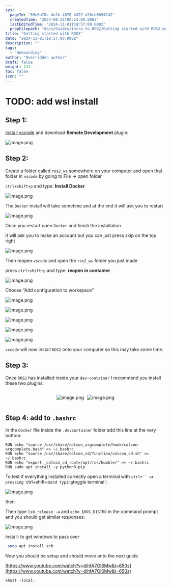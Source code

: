 ```yaml
---
sys:
  pageId: "89e0a78c-4e2b-4070-b327-d28cb0694742"
  createdTime: "2024-08-21T00:24:00.000Z"
  lastEditedTime: "2024-11-01T18:57:00.000Z"
  propFilepath: "docs/Guides/intro_to_ROS2/Getting started with ROS2.md"
title: "Getting started with ROS2"
date: "2024-11-01T18:57:00.000Z"
description: ""
tags:
  - "Onboarding"
author: "Overridden author"
draft: false
weight: 141
toc: false
icon: ""
---
```


# TODO: add wsl install

## Step 1:

[Install vscode](https://code.visualstudio.com/download) and download **Remote Development** plugin:

![image.png](https://prod-files-secure.s3.us-west-2.amazonaws.com/d518164a-d88e-44d1-a4ee-3adb3bd8bce0/efb52993-1881-4a40-b95e-6f020334f022/image.png?X-Amz-Algorithm=AWS4-HMAC-SHA256&X-Amz-Content-Sha256=UNSIGNED-PAYLOAD&X-Amz-Credential=ASIAZI2LB466X55Q2TG4%2F20250404%2Fus-west-2%2Fs3%2Faws4_request&X-Amz-Date=20250404T100850Z&X-Amz-Expires=3600&X-Amz-Security-Token=IQoJb3JpZ2luX2VjEJr%2F%2F%2F%2F%2F%2F%2F%2F%2F%2FwEaCXVzLXdlc3QtMiJIMEYCIQCmPgGfwi%2FopwhPysKCJQWPSDsy6Plb6Jud0wKWD0L7vQIhAPxaB9J3VCQ6KI4%2B6OGqG6%2F%2BFTTLP2vIHmd1OsugozP3Kv8DCBIQABoMNjM3NDIzMTgzODA1IgxsvhdPYGXgnlYZF4Aq3APuLaPk3tNDJ2E5OK%2BHfzgNjEBGe7UNGV5do6KjYrCyiVTd3yB3kc75QCYatFEQSmw1bN0XplnvCVCoaBwTMRouqk0Z0WflKc3BqnFApbKYY2EWm9LdOK4DjUTfBeqfOi43cNKNSIcDU7FjjKaZxEBsALwgN6HG%2B%2FRhUTvw8sBqQdbRthBvxOUnw5dnLsmK8l13wM0dvFafO1DjAbCmodKF1EidWGCe%2B9PF6Sx%2BLmXMvu7iQ496fuogo6yeaoFJPgSDe9byOr6Aw821ays1N11a9DEFO%2BYFmTYNaDjk17vrt%2BkYvlKFBpEFyaEUE8QaTXaTWmvOW%2BdsL%2B6qBzwCmSc0Abfc3fw%2FuXcgjR%2BozmeNfMzvVy1DiUK%2FVADgtPNt3Msd7OpVFq6GfoPblXUzkeatl8uyiXXrkCIYYiFyu%2FSG93kpLGx1csQO0decIuFw4VCWAa%2FEWq2Rk86gSGqa4Ym0cumlBIfFv6%2Fg9ckSiLdMXvt7ji4Lr13zMJqCUqT0n2OjmrOEZBUocxUpsPcDIq09PoEJ6tdSCs6aqeUP0GJDU8H2yjoROK4TgWV%2Fxm3ACEKOLPC6Qd0X7QPds10KJdzxeGDCp0y6zG09%2FJalk9W3zHFrzX3gRFg%2F7V3R%2BTD8yL6%2FBjqkARF%2FnZaaDsDEZItqneqi29f2cgmgpXepl3w1tSyDcACHmZ1JNH57yniTwCXnULmnSBrGUrVcLg%2BAE%2FNhvTPpGM0Uejk0zOgW0q6P78aTclfZcMXWPX9pMM8Sn%2BQ3DHBB4sF5NsA3YBnmibbR8FW1Dm4Vryj1nCzE5%2BDpYnnbPCbesxohafDsGg5JZrYnXY3dvxVuIg%2FXyr7oIiyomgfl8vG6giFd&X-Amz-Signature=f21396d238ee3084f30976e36feffa153357388648daef21289474de110af56f&X-Amz-SignedHeaders=host&x-id=GetObject)

## Step 2:

Create a folder called `ros2_ws` somewhere on your computer and open that folder in `vscode` by going to File → open folder 

`ctrl+shift+p` and type: **Install Docker**

![image.png](https://prod-files-secure.s3.us-west-2.amazonaws.com/d518164a-d88e-44d1-a4ee-3adb3bd8bce0/2269dc0e-1cd5-47ff-bceb-c04ad9b2eab0/image.png?X-Amz-Algorithm=AWS4-HMAC-SHA256&X-Amz-Content-Sha256=UNSIGNED-PAYLOAD&X-Amz-Credential=ASIAZI2LB466X55Q2TG4%2F20250404%2Fus-west-2%2Fs3%2Faws4_request&X-Amz-Date=20250404T100850Z&X-Amz-Expires=3600&X-Amz-Security-Token=IQoJb3JpZ2luX2VjEJr%2F%2F%2F%2F%2F%2F%2F%2F%2F%2FwEaCXVzLXdlc3QtMiJIMEYCIQCmPgGfwi%2FopwhPysKCJQWPSDsy6Plb6Jud0wKWD0L7vQIhAPxaB9J3VCQ6KI4%2B6OGqG6%2F%2BFTTLP2vIHmd1OsugozP3Kv8DCBIQABoMNjM3NDIzMTgzODA1IgxsvhdPYGXgnlYZF4Aq3APuLaPk3tNDJ2E5OK%2BHfzgNjEBGe7UNGV5do6KjYrCyiVTd3yB3kc75QCYatFEQSmw1bN0XplnvCVCoaBwTMRouqk0Z0WflKc3BqnFApbKYY2EWm9LdOK4DjUTfBeqfOi43cNKNSIcDU7FjjKaZxEBsALwgN6HG%2B%2FRhUTvw8sBqQdbRthBvxOUnw5dnLsmK8l13wM0dvFafO1DjAbCmodKF1EidWGCe%2B9PF6Sx%2BLmXMvu7iQ496fuogo6yeaoFJPgSDe9byOr6Aw821ays1N11a9DEFO%2BYFmTYNaDjk17vrt%2BkYvlKFBpEFyaEUE8QaTXaTWmvOW%2BdsL%2B6qBzwCmSc0Abfc3fw%2FuXcgjR%2BozmeNfMzvVy1DiUK%2FVADgtPNt3Msd7OpVFq6GfoPblXUzkeatl8uyiXXrkCIYYiFyu%2FSG93kpLGx1csQO0decIuFw4VCWAa%2FEWq2Rk86gSGqa4Ym0cumlBIfFv6%2Fg9ckSiLdMXvt7ji4Lr13zMJqCUqT0n2OjmrOEZBUocxUpsPcDIq09PoEJ6tdSCs6aqeUP0GJDU8H2yjoROK4TgWV%2Fxm3ACEKOLPC6Qd0X7QPds10KJdzxeGDCp0y6zG09%2FJalk9W3zHFrzX3gRFg%2F7V3R%2BTD8yL6%2FBjqkARF%2FnZaaDsDEZItqneqi29f2cgmgpXepl3w1tSyDcACHmZ1JNH57yniTwCXnULmnSBrGUrVcLg%2BAE%2FNhvTPpGM0Uejk0zOgW0q6P78aTclfZcMXWPX9pMM8Sn%2BQ3DHBB4sF5NsA3YBnmibbR8FW1Dm4Vryj1nCzE5%2BDpYnnbPCbesxohafDsGg5JZrYnXY3dvxVuIg%2FXyr7oIiyomgfl8vG6giFd&X-Amz-Signature=3a3d34a4c67e1591f337f26e0c4dda459c9cada5b73851f091f4c3573068efd4&X-Amz-SignedHeaders=host&x-id=GetObject)

The `Docker` install will take sometime and at the end it will ask you to restart

![image.png](https://prod-files-secure.s3.us-west-2.amazonaws.com/d518164a-d88e-44d1-a4ee-3adb3bd8bce0/ed233f78-be33-4b1f-b89c-9c346c0e961e/image.png?X-Amz-Algorithm=AWS4-HMAC-SHA256&X-Amz-Content-Sha256=UNSIGNED-PAYLOAD&X-Amz-Credential=ASIAZI2LB466X55Q2TG4%2F20250404%2Fus-west-2%2Fs3%2Faws4_request&X-Amz-Date=20250404T100850Z&X-Amz-Expires=3600&X-Amz-Security-Token=IQoJb3JpZ2luX2VjEJr%2F%2F%2F%2F%2F%2F%2F%2F%2F%2FwEaCXVzLXdlc3QtMiJIMEYCIQCmPgGfwi%2FopwhPysKCJQWPSDsy6Plb6Jud0wKWD0L7vQIhAPxaB9J3VCQ6KI4%2B6OGqG6%2F%2BFTTLP2vIHmd1OsugozP3Kv8DCBIQABoMNjM3NDIzMTgzODA1IgxsvhdPYGXgnlYZF4Aq3APuLaPk3tNDJ2E5OK%2BHfzgNjEBGe7UNGV5do6KjYrCyiVTd3yB3kc75QCYatFEQSmw1bN0XplnvCVCoaBwTMRouqk0Z0WflKc3BqnFApbKYY2EWm9LdOK4DjUTfBeqfOi43cNKNSIcDU7FjjKaZxEBsALwgN6HG%2B%2FRhUTvw8sBqQdbRthBvxOUnw5dnLsmK8l13wM0dvFafO1DjAbCmodKF1EidWGCe%2B9PF6Sx%2BLmXMvu7iQ496fuogo6yeaoFJPgSDe9byOr6Aw821ays1N11a9DEFO%2BYFmTYNaDjk17vrt%2BkYvlKFBpEFyaEUE8QaTXaTWmvOW%2BdsL%2B6qBzwCmSc0Abfc3fw%2FuXcgjR%2BozmeNfMzvVy1DiUK%2FVADgtPNt3Msd7OpVFq6GfoPblXUzkeatl8uyiXXrkCIYYiFyu%2FSG93kpLGx1csQO0decIuFw4VCWAa%2FEWq2Rk86gSGqa4Ym0cumlBIfFv6%2Fg9ckSiLdMXvt7ji4Lr13zMJqCUqT0n2OjmrOEZBUocxUpsPcDIq09PoEJ6tdSCs6aqeUP0GJDU8H2yjoROK4TgWV%2Fxm3ACEKOLPC6Qd0X7QPds10KJdzxeGDCp0y6zG09%2FJalk9W3zHFrzX3gRFg%2F7V3R%2BTD8yL6%2FBjqkARF%2FnZaaDsDEZItqneqi29f2cgmgpXepl3w1tSyDcACHmZ1JNH57yniTwCXnULmnSBrGUrVcLg%2BAE%2FNhvTPpGM0Uejk0zOgW0q6P78aTclfZcMXWPX9pMM8Sn%2BQ3DHBB4sF5NsA3YBnmibbR8FW1Dm4Vryj1nCzE5%2BDpYnnbPCbesxohafDsGg5JZrYnXY3dvxVuIg%2FXyr7oIiyomgfl8vG6giFd&X-Amz-Signature=5026d1832bf7ff600d0c45ca1b7d7a4954ad6c74010f4e2a452ffab6d654b388&X-Amz-SignedHeaders=host&x-id=GetObject)

Once you restart open `Docker` and finish the installation

It will ask you to make an account but you can just press skip on the top right

![image.png](https://prod-files-secure.s3.us-west-2.amazonaws.com/d518164a-d88e-44d1-a4ee-3adb3bd8bce0/21010ad9-1659-4fd9-9f59-9932a09b2a3d/image.png?X-Amz-Algorithm=AWS4-HMAC-SHA256&X-Amz-Content-Sha256=UNSIGNED-PAYLOAD&X-Amz-Credential=ASIAZI2LB466X55Q2TG4%2F20250404%2Fus-west-2%2Fs3%2Faws4_request&X-Amz-Date=20250404T100850Z&X-Amz-Expires=3600&X-Amz-Security-Token=IQoJb3JpZ2luX2VjEJr%2F%2F%2F%2F%2F%2F%2F%2F%2F%2FwEaCXVzLXdlc3QtMiJIMEYCIQCmPgGfwi%2FopwhPysKCJQWPSDsy6Plb6Jud0wKWD0L7vQIhAPxaB9J3VCQ6KI4%2B6OGqG6%2F%2BFTTLP2vIHmd1OsugozP3Kv8DCBIQABoMNjM3NDIzMTgzODA1IgxsvhdPYGXgnlYZF4Aq3APuLaPk3tNDJ2E5OK%2BHfzgNjEBGe7UNGV5do6KjYrCyiVTd3yB3kc75QCYatFEQSmw1bN0XplnvCVCoaBwTMRouqk0Z0WflKc3BqnFApbKYY2EWm9LdOK4DjUTfBeqfOi43cNKNSIcDU7FjjKaZxEBsALwgN6HG%2B%2FRhUTvw8sBqQdbRthBvxOUnw5dnLsmK8l13wM0dvFafO1DjAbCmodKF1EidWGCe%2B9PF6Sx%2BLmXMvu7iQ496fuogo6yeaoFJPgSDe9byOr6Aw821ays1N11a9DEFO%2BYFmTYNaDjk17vrt%2BkYvlKFBpEFyaEUE8QaTXaTWmvOW%2BdsL%2B6qBzwCmSc0Abfc3fw%2FuXcgjR%2BozmeNfMzvVy1DiUK%2FVADgtPNt3Msd7OpVFq6GfoPblXUzkeatl8uyiXXrkCIYYiFyu%2FSG93kpLGx1csQO0decIuFw4VCWAa%2FEWq2Rk86gSGqa4Ym0cumlBIfFv6%2Fg9ckSiLdMXvt7ji4Lr13zMJqCUqT0n2OjmrOEZBUocxUpsPcDIq09PoEJ6tdSCs6aqeUP0GJDU8H2yjoROK4TgWV%2Fxm3ACEKOLPC6Qd0X7QPds10KJdzxeGDCp0y6zG09%2FJalk9W3zHFrzX3gRFg%2F7V3R%2BTD8yL6%2FBjqkARF%2FnZaaDsDEZItqneqi29f2cgmgpXepl3w1tSyDcACHmZ1JNH57yniTwCXnULmnSBrGUrVcLg%2BAE%2FNhvTPpGM0Uejk0zOgW0q6P78aTclfZcMXWPX9pMM8Sn%2BQ3DHBB4sF5NsA3YBnmibbR8FW1Dm4Vryj1nCzE5%2BDpYnnbPCbesxohafDsGg5JZrYnXY3dvxVuIg%2FXyr7oIiyomgfl8vG6giFd&X-Amz-Signature=5bc87ebacbea810121eb66a84c7b5b995f971912f25b0a87b060d36e87898f30&X-Amz-SignedHeaders=host&x-id=GetObject)

Then reopen `vscode` and open the `ros2_ws` folder you just made

press `ctrl+shift+p` and type: **reopen in container**

![image.png](https://prod-files-secure.s3.us-west-2.amazonaws.com/d518164a-d88e-44d1-a4ee-3adb3bd8bce0/4e93b8c2-41ad-488c-8095-c74205196118/image.png?X-Amz-Algorithm=AWS4-HMAC-SHA256&X-Amz-Content-Sha256=UNSIGNED-PAYLOAD&X-Amz-Credential=ASIAZI2LB466X55Q2TG4%2F20250404%2Fus-west-2%2Fs3%2Faws4_request&X-Amz-Date=20250404T100850Z&X-Amz-Expires=3600&X-Amz-Security-Token=IQoJb3JpZ2luX2VjEJr%2F%2F%2F%2F%2F%2F%2F%2F%2F%2FwEaCXVzLXdlc3QtMiJIMEYCIQCmPgGfwi%2FopwhPysKCJQWPSDsy6Plb6Jud0wKWD0L7vQIhAPxaB9J3VCQ6KI4%2B6OGqG6%2F%2BFTTLP2vIHmd1OsugozP3Kv8DCBIQABoMNjM3NDIzMTgzODA1IgxsvhdPYGXgnlYZF4Aq3APuLaPk3tNDJ2E5OK%2BHfzgNjEBGe7UNGV5do6KjYrCyiVTd3yB3kc75QCYatFEQSmw1bN0XplnvCVCoaBwTMRouqk0Z0WflKc3BqnFApbKYY2EWm9LdOK4DjUTfBeqfOi43cNKNSIcDU7FjjKaZxEBsALwgN6HG%2B%2FRhUTvw8sBqQdbRthBvxOUnw5dnLsmK8l13wM0dvFafO1DjAbCmodKF1EidWGCe%2B9PF6Sx%2BLmXMvu7iQ496fuogo6yeaoFJPgSDe9byOr6Aw821ays1N11a9DEFO%2BYFmTYNaDjk17vrt%2BkYvlKFBpEFyaEUE8QaTXaTWmvOW%2BdsL%2B6qBzwCmSc0Abfc3fw%2FuXcgjR%2BozmeNfMzvVy1DiUK%2FVADgtPNt3Msd7OpVFq6GfoPblXUzkeatl8uyiXXrkCIYYiFyu%2FSG93kpLGx1csQO0decIuFw4VCWAa%2FEWq2Rk86gSGqa4Ym0cumlBIfFv6%2Fg9ckSiLdMXvt7ji4Lr13zMJqCUqT0n2OjmrOEZBUocxUpsPcDIq09PoEJ6tdSCs6aqeUP0GJDU8H2yjoROK4TgWV%2Fxm3ACEKOLPC6Qd0X7QPds10KJdzxeGDCp0y6zG09%2FJalk9W3zHFrzX3gRFg%2F7V3R%2BTD8yL6%2FBjqkARF%2FnZaaDsDEZItqneqi29f2cgmgpXepl3w1tSyDcACHmZ1JNH57yniTwCXnULmnSBrGUrVcLg%2BAE%2FNhvTPpGM0Uejk0zOgW0q6P78aTclfZcMXWPX9pMM8Sn%2BQ3DHBB4sF5NsA3YBnmibbR8FW1Dm4Vryj1nCzE5%2BDpYnnbPCbesxohafDsGg5JZrYnXY3dvxVuIg%2FXyr7oIiyomgfl8vG6giFd&X-Amz-Signature=d6631132685a98cf7850ee0207fccb0f8bd529a32c7ea42a52e6cd846d37cd29&X-Amz-SignedHeaders=host&x-id=GetObject)

Choose “Add configuration to workspace”

![image.png](https://prod-files-secure.s3.us-west-2.amazonaws.com/d518164a-d88e-44d1-a4ee-3adb3bd8bce0/9560b282-5060-4989-ba37-97e7b2c22476/image.png?X-Amz-Algorithm=AWS4-HMAC-SHA256&X-Amz-Content-Sha256=UNSIGNED-PAYLOAD&X-Amz-Credential=ASIAZI2LB466X55Q2TG4%2F20250404%2Fus-west-2%2Fs3%2Faws4_request&X-Amz-Date=20250404T100850Z&X-Amz-Expires=3600&X-Amz-Security-Token=IQoJb3JpZ2luX2VjEJr%2F%2F%2F%2F%2F%2F%2F%2F%2F%2FwEaCXVzLXdlc3QtMiJIMEYCIQCmPgGfwi%2FopwhPysKCJQWPSDsy6Plb6Jud0wKWD0L7vQIhAPxaB9J3VCQ6KI4%2B6OGqG6%2F%2BFTTLP2vIHmd1OsugozP3Kv8DCBIQABoMNjM3NDIzMTgzODA1IgxsvhdPYGXgnlYZF4Aq3APuLaPk3tNDJ2E5OK%2BHfzgNjEBGe7UNGV5do6KjYrCyiVTd3yB3kc75QCYatFEQSmw1bN0XplnvCVCoaBwTMRouqk0Z0WflKc3BqnFApbKYY2EWm9LdOK4DjUTfBeqfOi43cNKNSIcDU7FjjKaZxEBsALwgN6HG%2B%2FRhUTvw8sBqQdbRthBvxOUnw5dnLsmK8l13wM0dvFafO1DjAbCmodKF1EidWGCe%2B9PF6Sx%2BLmXMvu7iQ496fuogo6yeaoFJPgSDe9byOr6Aw821ays1N11a9DEFO%2BYFmTYNaDjk17vrt%2BkYvlKFBpEFyaEUE8QaTXaTWmvOW%2BdsL%2B6qBzwCmSc0Abfc3fw%2FuXcgjR%2BozmeNfMzvVy1DiUK%2FVADgtPNt3Msd7OpVFq6GfoPblXUzkeatl8uyiXXrkCIYYiFyu%2FSG93kpLGx1csQO0decIuFw4VCWAa%2FEWq2Rk86gSGqa4Ym0cumlBIfFv6%2Fg9ckSiLdMXvt7ji4Lr13zMJqCUqT0n2OjmrOEZBUocxUpsPcDIq09PoEJ6tdSCs6aqeUP0GJDU8H2yjoROK4TgWV%2Fxm3ACEKOLPC6Qd0X7QPds10KJdzxeGDCp0y6zG09%2FJalk9W3zHFrzX3gRFg%2F7V3R%2BTD8yL6%2FBjqkARF%2FnZaaDsDEZItqneqi29f2cgmgpXepl3w1tSyDcACHmZ1JNH57yniTwCXnULmnSBrGUrVcLg%2BAE%2FNhvTPpGM0Uejk0zOgW0q6P78aTclfZcMXWPX9pMM8Sn%2BQ3DHBB4sF5NsA3YBnmibbR8FW1Dm4Vryj1nCzE5%2BDpYnnbPCbesxohafDsGg5JZrYnXY3dvxVuIg%2FXyr7oIiyomgfl8vG6giFd&X-Amz-Signature=3de23b3dad6ddbfb1665b0a2cd59d980db4767d364daac07c7441168fd400d2f&X-Amz-SignedHeaders=host&x-id=GetObject)

![image.png](https://prod-files-secure.s3.us-west-2.amazonaws.com/d518164a-d88e-44d1-a4ee-3adb3bd8bce0/2ee63f81-886b-48e8-a553-dc6e5eac99e4/image.png?X-Amz-Algorithm=AWS4-HMAC-SHA256&X-Amz-Content-Sha256=UNSIGNED-PAYLOAD&X-Amz-Credential=ASIAZI2LB466X55Q2TG4%2F20250404%2Fus-west-2%2Fs3%2Faws4_request&X-Amz-Date=20250404T100850Z&X-Amz-Expires=3600&X-Amz-Security-Token=IQoJb3JpZ2luX2VjEJr%2F%2F%2F%2F%2F%2F%2F%2F%2F%2FwEaCXVzLXdlc3QtMiJIMEYCIQCmPgGfwi%2FopwhPysKCJQWPSDsy6Plb6Jud0wKWD0L7vQIhAPxaB9J3VCQ6KI4%2B6OGqG6%2F%2BFTTLP2vIHmd1OsugozP3Kv8DCBIQABoMNjM3NDIzMTgzODA1IgxsvhdPYGXgnlYZF4Aq3APuLaPk3tNDJ2E5OK%2BHfzgNjEBGe7UNGV5do6KjYrCyiVTd3yB3kc75QCYatFEQSmw1bN0XplnvCVCoaBwTMRouqk0Z0WflKc3BqnFApbKYY2EWm9LdOK4DjUTfBeqfOi43cNKNSIcDU7FjjKaZxEBsALwgN6HG%2B%2FRhUTvw8sBqQdbRthBvxOUnw5dnLsmK8l13wM0dvFafO1DjAbCmodKF1EidWGCe%2B9PF6Sx%2BLmXMvu7iQ496fuogo6yeaoFJPgSDe9byOr6Aw821ays1N11a9DEFO%2BYFmTYNaDjk17vrt%2BkYvlKFBpEFyaEUE8QaTXaTWmvOW%2BdsL%2B6qBzwCmSc0Abfc3fw%2FuXcgjR%2BozmeNfMzvVy1DiUK%2FVADgtPNt3Msd7OpVFq6GfoPblXUzkeatl8uyiXXrkCIYYiFyu%2FSG93kpLGx1csQO0decIuFw4VCWAa%2FEWq2Rk86gSGqa4Ym0cumlBIfFv6%2Fg9ckSiLdMXvt7ji4Lr13zMJqCUqT0n2OjmrOEZBUocxUpsPcDIq09PoEJ6tdSCs6aqeUP0GJDU8H2yjoROK4TgWV%2Fxm3ACEKOLPC6Qd0X7QPds10KJdzxeGDCp0y6zG09%2FJalk9W3zHFrzX3gRFg%2F7V3R%2BTD8yL6%2FBjqkARF%2FnZaaDsDEZItqneqi29f2cgmgpXepl3w1tSyDcACHmZ1JNH57yniTwCXnULmnSBrGUrVcLg%2BAE%2FNhvTPpGM0Uejk0zOgW0q6P78aTclfZcMXWPX9pMM8Sn%2BQ3DHBB4sF5NsA3YBnmibbR8FW1Dm4Vryj1nCzE5%2BDpYnnbPCbesxohafDsGg5JZrYnXY3dvxVuIg%2FXyr7oIiyomgfl8vG6giFd&X-Amz-Signature=e2deadcce067e9e9b67a6c6476b6d301679d08ad7a924b82e9c3c326468c31f0&X-Amz-SignedHeaders=host&x-id=GetObject)

![image.png](https://prod-files-secure.s3.us-west-2.amazonaws.com/d518164a-d88e-44d1-a4ee-3adb3bd8bce0/ae1580b2-b048-407e-aed9-b584224a7a04/image.png?X-Amz-Algorithm=AWS4-HMAC-SHA256&X-Amz-Content-Sha256=UNSIGNED-PAYLOAD&X-Amz-Credential=ASIAZI2LB466X55Q2TG4%2F20250404%2Fus-west-2%2Fs3%2Faws4_request&X-Amz-Date=20250404T100850Z&X-Amz-Expires=3600&X-Amz-Security-Token=IQoJb3JpZ2luX2VjEJr%2F%2F%2F%2F%2F%2F%2F%2F%2F%2FwEaCXVzLXdlc3QtMiJIMEYCIQCmPgGfwi%2FopwhPysKCJQWPSDsy6Plb6Jud0wKWD0L7vQIhAPxaB9J3VCQ6KI4%2B6OGqG6%2F%2BFTTLP2vIHmd1OsugozP3Kv8DCBIQABoMNjM3NDIzMTgzODA1IgxsvhdPYGXgnlYZF4Aq3APuLaPk3tNDJ2E5OK%2BHfzgNjEBGe7UNGV5do6KjYrCyiVTd3yB3kc75QCYatFEQSmw1bN0XplnvCVCoaBwTMRouqk0Z0WflKc3BqnFApbKYY2EWm9LdOK4DjUTfBeqfOi43cNKNSIcDU7FjjKaZxEBsALwgN6HG%2B%2FRhUTvw8sBqQdbRthBvxOUnw5dnLsmK8l13wM0dvFafO1DjAbCmodKF1EidWGCe%2B9PF6Sx%2BLmXMvu7iQ496fuogo6yeaoFJPgSDe9byOr6Aw821ays1N11a9DEFO%2BYFmTYNaDjk17vrt%2BkYvlKFBpEFyaEUE8QaTXaTWmvOW%2BdsL%2B6qBzwCmSc0Abfc3fw%2FuXcgjR%2BozmeNfMzvVy1DiUK%2FVADgtPNt3Msd7OpVFq6GfoPblXUzkeatl8uyiXXrkCIYYiFyu%2FSG93kpLGx1csQO0decIuFw4VCWAa%2FEWq2Rk86gSGqa4Ym0cumlBIfFv6%2Fg9ckSiLdMXvt7ji4Lr13zMJqCUqT0n2OjmrOEZBUocxUpsPcDIq09PoEJ6tdSCs6aqeUP0GJDU8H2yjoROK4TgWV%2Fxm3ACEKOLPC6Qd0X7QPds10KJdzxeGDCp0y6zG09%2FJalk9W3zHFrzX3gRFg%2F7V3R%2BTD8yL6%2FBjqkARF%2FnZaaDsDEZItqneqi29f2cgmgpXepl3w1tSyDcACHmZ1JNH57yniTwCXnULmnSBrGUrVcLg%2BAE%2FNhvTPpGM0Uejk0zOgW0q6P78aTclfZcMXWPX9pMM8Sn%2BQ3DHBB4sF5NsA3YBnmibbR8FW1Dm4Vryj1nCzE5%2BDpYnnbPCbesxohafDsGg5JZrYnXY3dvxVuIg%2FXyr7oIiyomgfl8vG6giFd&X-Amz-Signature=d9932e98d1395394aaf4e561f56cb630f34de84fa7a1f1a6c87a67eb2858f764&X-Amz-SignedHeaders=host&x-id=GetObject)

![image.png](https://prod-files-secure.s3.us-west-2.amazonaws.com/d518164a-d88e-44d1-a4ee-3adb3bd8bce0/53255b28-f75e-430f-b9e3-c0ac8577e42b/image.png?X-Amz-Algorithm=AWS4-HMAC-SHA256&X-Amz-Content-Sha256=UNSIGNED-PAYLOAD&X-Amz-Credential=ASIAZI2LB466X55Q2TG4%2F20250404%2Fus-west-2%2Fs3%2Faws4_request&X-Amz-Date=20250404T100850Z&X-Amz-Expires=3600&X-Amz-Security-Token=IQoJb3JpZ2luX2VjEJr%2F%2F%2F%2F%2F%2F%2F%2F%2F%2FwEaCXVzLXdlc3QtMiJIMEYCIQCmPgGfwi%2FopwhPysKCJQWPSDsy6Plb6Jud0wKWD0L7vQIhAPxaB9J3VCQ6KI4%2B6OGqG6%2F%2BFTTLP2vIHmd1OsugozP3Kv8DCBIQABoMNjM3NDIzMTgzODA1IgxsvhdPYGXgnlYZF4Aq3APuLaPk3tNDJ2E5OK%2BHfzgNjEBGe7UNGV5do6KjYrCyiVTd3yB3kc75QCYatFEQSmw1bN0XplnvCVCoaBwTMRouqk0Z0WflKc3BqnFApbKYY2EWm9LdOK4DjUTfBeqfOi43cNKNSIcDU7FjjKaZxEBsALwgN6HG%2B%2FRhUTvw8sBqQdbRthBvxOUnw5dnLsmK8l13wM0dvFafO1DjAbCmodKF1EidWGCe%2B9PF6Sx%2BLmXMvu7iQ496fuogo6yeaoFJPgSDe9byOr6Aw821ays1N11a9DEFO%2BYFmTYNaDjk17vrt%2BkYvlKFBpEFyaEUE8QaTXaTWmvOW%2BdsL%2B6qBzwCmSc0Abfc3fw%2FuXcgjR%2BozmeNfMzvVy1DiUK%2FVADgtPNt3Msd7OpVFq6GfoPblXUzkeatl8uyiXXrkCIYYiFyu%2FSG93kpLGx1csQO0decIuFw4VCWAa%2FEWq2Rk86gSGqa4Ym0cumlBIfFv6%2Fg9ckSiLdMXvt7ji4Lr13zMJqCUqT0n2OjmrOEZBUocxUpsPcDIq09PoEJ6tdSCs6aqeUP0GJDU8H2yjoROK4TgWV%2Fxm3ACEKOLPC6Qd0X7QPds10KJdzxeGDCp0y6zG09%2FJalk9W3zHFrzX3gRFg%2F7V3R%2BTD8yL6%2FBjqkARF%2FnZaaDsDEZItqneqi29f2cgmgpXepl3w1tSyDcACHmZ1JNH57yniTwCXnULmnSBrGUrVcLg%2BAE%2FNhvTPpGM0Uejk0zOgW0q6P78aTclfZcMXWPX9pMM8Sn%2BQ3DHBB4sF5NsA3YBnmibbR8FW1Dm4Vryj1nCzE5%2BDpYnnbPCbesxohafDsGg5JZrYnXY3dvxVuIg%2FXyr7oIiyomgfl8vG6giFd&X-Amz-Signature=6c0ab40868aede79f118252452f1ec47a6d3d501a3a3e7d9673a92f05ca074f5&X-Amz-SignedHeaders=host&x-id=GetObject)

![image.png](https://prod-files-secure.s3.us-west-2.amazonaws.com/d518164a-d88e-44d1-a4ee-3adb3bd8bce0/7c562767-5af9-4ffb-97d1-327bcdf4ee00/image.png?X-Amz-Algorithm=AWS4-HMAC-SHA256&X-Amz-Content-Sha256=UNSIGNED-PAYLOAD&X-Amz-Credential=ASIAZI2LB466X55Q2TG4%2F20250404%2Fus-west-2%2Fs3%2Faws4_request&X-Amz-Date=20250404T100850Z&X-Amz-Expires=3600&X-Amz-Security-Token=IQoJb3JpZ2luX2VjEJr%2F%2F%2F%2F%2F%2F%2F%2F%2F%2FwEaCXVzLXdlc3QtMiJIMEYCIQCmPgGfwi%2FopwhPysKCJQWPSDsy6Plb6Jud0wKWD0L7vQIhAPxaB9J3VCQ6KI4%2B6OGqG6%2F%2BFTTLP2vIHmd1OsugozP3Kv8DCBIQABoMNjM3NDIzMTgzODA1IgxsvhdPYGXgnlYZF4Aq3APuLaPk3tNDJ2E5OK%2BHfzgNjEBGe7UNGV5do6KjYrCyiVTd3yB3kc75QCYatFEQSmw1bN0XplnvCVCoaBwTMRouqk0Z0WflKc3BqnFApbKYY2EWm9LdOK4DjUTfBeqfOi43cNKNSIcDU7FjjKaZxEBsALwgN6HG%2B%2FRhUTvw8sBqQdbRthBvxOUnw5dnLsmK8l13wM0dvFafO1DjAbCmodKF1EidWGCe%2B9PF6Sx%2BLmXMvu7iQ496fuogo6yeaoFJPgSDe9byOr6Aw821ays1N11a9DEFO%2BYFmTYNaDjk17vrt%2BkYvlKFBpEFyaEUE8QaTXaTWmvOW%2BdsL%2B6qBzwCmSc0Abfc3fw%2FuXcgjR%2BozmeNfMzvVy1DiUK%2FVADgtPNt3Msd7OpVFq6GfoPblXUzkeatl8uyiXXrkCIYYiFyu%2FSG93kpLGx1csQO0decIuFw4VCWAa%2FEWq2Rk86gSGqa4Ym0cumlBIfFv6%2Fg9ckSiLdMXvt7ji4Lr13zMJqCUqT0n2OjmrOEZBUocxUpsPcDIq09PoEJ6tdSCs6aqeUP0GJDU8H2yjoROK4TgWV%2Fxm3ACEKOLPC6Qd0X7QPds10KJdzxeGDCp0y6zG09%2FJalk9W3zHFrzX3gRFg%2F7V3R%2BTD8yL6%2FBjqkARF%2FnZaaDsDEZItqneqi29f2cgmgpXepl3w1tSyDcACHmZ1JNH57yniTwCXnULmnSBrGUrVcLg%2BAE%2FNhvTPpGM0Uejk0zOgW0q6P78aTclfZcMXWPX9pMM8Sn%2BQ3DHBB4sF5NsA3YBnmibbR8FW1Dm4Vryj1nCzE5%2BDpYnnbPCbesxohafDsGg5JZrYnXY3dvxVuIg%2FXyr7oIiyomgfl8vG6giFd&X-Amz-Signature=0961309cf0067ca7010a4b860cfc9b90ad853ebbb64a9dd793e0045190149adb&X-Amz-SignedHeaders=host&x-id=GetObject)

`vscode` will now install `ROS2` onto your computer so this may take some time.

## Step 3:

Once `ROS2` has installed inside your `dev-container` I recommend you install these two plugins:

<div style="display: flex;flex-direction: row; column-gap:10px; max-width: 630px;justify-content: center;">
<div>

![image.png](https://prod-files-secure.s3.us-west-2.amazonaws.com/d518164a-d88e-44d1-a4ee-3adb3bd8bce0/3fc3d550-5a54-4ba1-ba6b-faa01cdb7369/image.png?X-Amz-Algorithm=AWS4-HMAC-SHA256&X-Amz-Content-Sha256=UNSIGNED-PAYLOAD&X-Amz-Credential=ASIAZI2LB466WW4TUN4Z%2F20250404%2Fus-west-2%2Fs3%2Faws4_request&X-Amz-Date=20250404T100852Z&X-Amz-Expires=3600&X-Amz-Security-Token=IQoJb3JpZ2luX2VjEJr%2F%2F%2F%2F%2F%2F%2F%2F%2F%2FwEaCXVzLXdlc3QtMiJHMEUCIHNzwMhLi%2FjAjSdM2wEMX%2FpXdN98ABIjNnGWCtZSvItwAiEAyhGiSGXkycBv8F%2B5a6ZKUXaKb%2FewAtgSBkOqSrTxFDcq%2FwMIEhAAGgw2Mzc0MjMxODM4MDUiDPlAyyCyuwxur%2FiPtSrcA8JqD6dp4idGaCwhR6ClPKVJtek8GN1SbGe0NGEkxfzpuUFL2AE1%2BquHE6C2IfPSbcd9qt590K3SpEsGfNvdzREzX88aSniQw4Ohe%2Btls2NX4kHbwxABZbT43DocN5kfoctkiwbIe5PHwJbOOQAz79yoz4yEoLXMglNTQnerE2ZmNhFoJaPBqWA2Cbvvg6TabIRYwNgo8iO53N0tPVjTb84Oc1DD5gKDKkg0fPHOJ0PGYpyR6GXMrwfRsDl2K4E5VL5cSCqWLPvlJUblHsqQQ9rKbHRrpG4RGe9Q4%2BL41C%2Fg8ssVp8FNZ3YrmGK%2BkDqRc3ibVmS2unKTu8vg6mcgWv%2FHWvvRN2TBMQVavKqCkWzn0nU81Bx3WjgevJGAVK95tfvuXo85oGJ7YoQ845JSm8qW8bVZMYmsnAyz1mIW%2Br1URFORSpFZWYzabI7yrzq%2F7h1WuZeGoe9c%2FrXpnpaRQRW%2Bkz7mq3DPhtSPDJiHKLP6aESVCzTQ1fslMEOFaH51AXBBcRaRj7zZmSrlz5gz1F8pBOAusWhVkwfqrRMPSvm9wkVDK7K%2Bj5tymwi6FEaG%2FUvfs3m3oqzk4WriYHEzGu9Y4%2BMpzk3KjOyQNz%2FCERAScLsGlyeOvwB4ON35MNHIvr8GOqUBkhuZfCHHlPYXJqKahmcyoacoQtl47QFJ68vSeR4bk%2FYESusSsZ6kyGeTjH6I0V0opOkX2FofJqoIuly86qaUGW7%2F%2F1s6vlxM5qiSR802CliloytZxh3JuxX36uWV6SWrLOSPFohiarZVGgXJXTVuHKPNTa60Fa3R12cu%2Bag1J4sUAhdB3RpYE3qZd1hrWcB6JGS%2FyKqs%2FkW89s%2BsA4IKoqmQ4l6A&X-Amz-Signature=4dd0ab9c0d5499d77f8eb3a2e889ce0984f101a59d3cf21b341dcc96a9170fd7&X-Amz-SignedHeaders=host&x-id=GetObject)

</div>
<div>

![image.png](https://prod-files-secure.s3.us-west-2.amazonaws.com/d518164a-d88e-44d1-a4ee-3adb3bd8bce0/d994cc66-13c2-4093-a5a3-f84cf4601a82/image.png?X-Amz-Algorithm=AWS4-HMAC-SHA256&X-Amz-Content-Sha256=UNSIGNED-PAYLOAD&X-Amz-Credential=ASIAZI2LB466UREIFOVU%2F20250404%2Fus-west-2%2Fs3%2Faws4_request&X-Amz-Date=20250404T100853Z&X-Amz-Expires=3600&X-Amz-Security-Token=IQoJb3JpZ2luX2VjEJr%2F%2F%2F%2F%2F%2F%2F%2F%2F%2FwEaCXVzLXdlc3QtMiJHMEUCIGN2b7OQNrmAD2uHF%2BM7JCHlZuMrJ23bxw6BALZ4vBFRAiEAw1BE0PWvt9r0bqa4yJKtNA%2FoXyDWnV9XaNzSTcqvH1oq%2FwMIEhAAGgw2Mzc0MjMxODM4MDUiDCtgrkT%2Bw19ruIdICyrcA%2FUFTml%2B%2BkLuqd8dUZXepcfuXeKnDcR06eFZJ88%2Fq3VMNH2lw0Bipinq0Y%2BcsXUoVV3Qf0w%2F32WnIDMckGZGZzmrTpdsKHM36muf008LSrvyPjw%2B6LBsgT5fx6X8IQfPLg%2BFQ57BCv05rp0ynguTRpcJ2YlMx%2BWv76LI9LGYuv7JyFud7CcH%2FOTDttuMfsU8cfaBabq66iVJ4cJzFsjc4joFtmM4Idz71VhUCXjWZ51G7a4v2e7SnBrexd49BrCJjStAx46%2FVV08yKSVWE2FhoDxc8RaJsI5fKd7UyZEcn0iJneZJG8youev2AKLDMDg2Nn9IoIU%2BNC5VuMUS%2FcKf6OjfKaBtUJE5aE3Qp2Ohq0jSCQwGsOWCSFbJBHHey8CCA87purtLkwQQDYNFpRa8xIBad850G5GKPVSiRkOWjnYLNX5PewvLl1RQH1OjLHDeY2xyrmi8FflRmjiOtiZt6VeAxWuOM9gKDm2QewUr0xl7Zl6fqOigOyxNOY0MtKB7pXj8dLNBiqgRWgg9InjwjE%2FVDol%2B4ztpzTcV2GtKwTart%2FQ0Pj9FpsQdklctRUMhB8Jx7743m6GK9Z3VfIRv5HHSheowg2%2BJj4Zap9wAV783c3tjoUwfg%2ByHO%2FqMN7Ivr8GOqUBgdG7ZVNDJsCX6YmruS0LFcgXIbvD3K2CURQTnHKvF2H9JfvIVhE9pA0%2B0P4DYldguegl6abaujGaf7OiPoTg9Y6fp6bkvIyi2fJf7%2BJff55t4SKFS0VsXoe78wRyErQDya6Deqp0I0NlaRlig6DD7p%2FEwpB5lXfHz5HqRs7dqzsbVb1ZZf5ra%2FSPy7LW8I5zOH%2BwIPraDtNs2DhQWjQ6Hy9lJU6%2B&X-Amz-Signature=1feb973d30b971169992085dc9973da8f3d9e6c73afd9737b7f0ce3ab8cec4e9&X-Amz-SignedHeaders=host&x-id=GetObject)

</div>
</div>

## Step 4: add to `.bashrc`

In the `Docker` file inside the `.devcontainer` folder add this line at the very bottom: 

```docker
RUN echo "source /usr/share/colcon_argcomplete/hook/colcon-argcomplete.bash" >> ~/.bashrc
RUN echo "source /usr/share/colcon_cd/function/colcon_cd.sh" >> ~/.bashrc
RUN echo "export _colcon_cd_root=/opt/ros/humble/" >> ~/.bashrc
RUN sudo apt install -y python3-pip 
```

To test if everything installed correctly open a terminal with `ctrl+`` or pressing `ctrl+shift+p` and typing `toggle terminal`:

![image.png](https://prod-files-secure.s3.us-west-2.amazonaws.com/d518164a-d88e-44d1-a4ee-3adb3bd8bce0/6a4943d8-b04e-4c02-9a58-775f3384d1a5/image.png?X-Amz-Algorithm=AWS4-HMAC-SHA256&X-Amz-Content-Sha256=UNSIGNED-PAYLOAD&X-Amz-Credential=ASIAZI2LB466X55Q2TG4%2F20250404%2Fus-west-2%2Fs3%2Faws4_request&X-Amz-Date=20250404T100850Z&X-Amz-Expires=3600&X-Amz-Security-Token=IQoJb3JpZ2luX2VjEJr%2F%2F%2F%2F%2F%2F%2F%2F%2F%2FwEaCXVzLXdlc3QtMiJIMEYCIQCmPgGfwi%2FopwhPysKCJQWPSDsy6Plb6Jud0wKWD0L7vQIhAPxaB9J3VCQ6KI4%2B6OGqG6%2F%2BFTTLP2vIHmd1OsugozP3Kv8DCBIQABoMNjM3NDIzMTgzODA1IgxsvhdPYGXgnlYZF4Aq3APuLaPk3tNDJ2E5OK%2BHfzgNjEBGe7UNGV5do6KjYrCyiVTd3yB3kc75QCYatFEQSmw1bN0XplnvCVCoaBwTMRouqk0Z0WflKc3BqnFApbKYY2EWm9LdOK4DjUTfBeqfOi43cNKNSIcDU7FjjKaZxEBsALwgN6HG%2B%2FRhUTvw8sBqQdbRthBvxOUnw5dnLsmK8l13wM0dvFafO1DjAbCmodKF1EidWGCe%2B9PF6Sx%2BLmXMvu7iQ496fuogo6yeaoFJPgSDe9byOr6Aw821ays1N11a9DEFO%2BYFmTYNaDjk17vrt%2BkYvlKFBpEFyaEUE8QaTXaTWmvOW%2BdsL%2B6qBzwCmSc0Abfc3fw%2FuXcgjR%2BozmeNfMzvVy1DiUK%2FVADgtPNt3Msd7OpVFq6GfoPblXUzkeatl8uyiXXrkCIYYiFyu%2FSG93kpLGx1csQO0decIuFw4VCWAa%2FEWq2Rk86gSGqa4Ym0cumlBIfFv6%2Fg9ckSiLdMXvt7ji4Lr13zMJqCUqT0n2OjmrOEZBUocxUpsPcDIq09PoEJ6tdSCs6aqeUP0GJDU8H2yjoROK4TgWV%2Fxm3ACEKOLPC6Qd0X7QPds10KJdzxeGDCp0y6zG09%2FJalk9W3zHFrzX3gRFg%2F7V3R%2BTD8yL6%2FBjqkARF%2FnZaaDsDEZItqneqi29f2cgmgpXepl3w1tSyDcACHmZ1JNH57yniTwCXnULmnSBrGUrVcLg%2BAE%2FNhvTPpGM0Uejk0zOgW0q6P78aTclfZcMXWPX9pMM8Sn%2BQ3DHBB4sF5NsA3YBnmibbR8FW1Dm4Vryj1nCzE5%2BDpYnnbPCbesxohafDsGg5JZrYnXY3dvxVuIg%2FXyr7oIiyomgfl8vG6giFd&X-Amz-Signature=9a9b7b6718545836b89fc100161d3fc257ce6763aacf05d0bc8cc47a8024bc7c&X-Amz-SignedHeaders=host&x-id=GetObject)

then 

Then type `lsb_release -a` and `echo $ROS_DISTRO` in the command prompt and you should get similar responses:

![image.png](https://prod-files-secure.s3.us-west-2.amazonaws.com/d518164a-d88e-44d1-a4ee-3adb3bd8bce0/3e635dec-a805-4e85-8b9e-d000e5b71a4e/image.png?X-Amz-Algorithm=AWS4-HMAC-SHA256&X-Amz-Content-Sha256=UNSIGNED-PAYLOAD&X-Amz-Credential=ASIAZI2LB466X55Q2TG4%2F20250404%2Fus-west-2%2Fs3%2Faws4_request&X-Amz-Date=20250404T100850Z&X-Amz-Expires=3600&X-Amz-Security-Token=IQoJb3JpZ2luX2VjEJr%2F%2F%2F%2F%2F%2F%2F%2F%2F%2FwEaCXVzLXdlc3QtMiJIMEYCIQCmPgGfwi%2FopwhPysKCJQWPSDsy6Plb6Jud0wKWD0L7vQIhAPxaB9J3VCQ6KI4%2B6OGqG6%2F%2BFTTLP2vIHmd1OsugozP3Kv8DCBIQABoMNjM3NDIzMTgzODA1IgxsvhdPYGXgnlYZF4Aq3APuLaPk3tNDJ2E5OK%2BHfzgNjEBGe7UNGV5do6KjYrCyiVTd3yB3kc75QCYatFEQSmw1bN0XplnvCVCoaBwTMRouqk0Z0WflKc3BqnFApbKYY2EWm9LdOK4DjUTfBeqfOi43cNKNSIcDU7FjjKaZxEBsALwgN6HG%2B%2FRhUTvw8sBqQdbRthBvxOUnw5dnLsmK8l13wM0dvFafO1DjAbCmodKF1EidWGCe%2B9PF6Sx%2BLmXMvu7iQ496fuogo6yeaoFJPgSDe9byOr6Aw821ays1N11a9DEFO%2BYFmTYNaDjk17vrt%2BkYvlKFBpEFyaEUE8QaTXaTWmvOW%2BdsL%2B6qBzwCmSc0Abfc3fw%2FuXcgjR%2BozmeNfMzvVy1DiUK%2FVADgtPNt3Msd7OpVFq6GfoPblXUzkeatl8uyiXXrkCIYYiFyu%2FSG93kpLGx1csQO0decIuFw4VCWAa%2FEWq2Rk86gSGqa4Ym0cumlBIfFv6%2Fg9ckSiLdMXvt7ji4Lr13zMJqCUqT0n2OjmrOEZBUocxUpsPcDIq09PoEJ6tdSCs6aqeUP0GJDU8H2yjoROK4TgWV%2Fxm3ACEKOLPC6Qd0X7QPds10KJdzxeGDCp0y6zG09%2FJalk9W3zHFrzX3gRFg%2F7V3R%2BTD8yL6%2FBjqkARF%2FnZaaDsDEZItqneqi29f2cgmgpXepl3w1tSyDcACHmZ1JNH57yniTwCXnULmnSBrGUrVcLg%2BAE%2FNhvTPpGM0Uejk0zOgW0q6P78aTclfZcMXWPX9pMM8Sn%2BQ3DHBB4sF5NsA3YBnmibbR8FW1Dm4Vryj1nCzE5%2BDpYnnbPCbesxohafDsGg5JZrYnXY3dvxVuIg%2FXyr7oIiyomgfl8vG6giFd&X-Amz-Signature=20ab76d1c189265f7104b49ceadb100a8c6f6175e8fa6eb21cb57bc90766d15b&X-Amz-SignedHeaders=host&x-id=GetObject)

Install:  to get windows to pass over

```bash
 sudo apt install xcb
```

Now you should be setup and should move onto the next guide 

[https://www.youtube.com/watch?v=dihfA7Ol6Mw&t=650s](https://www.youtube.com/watch?v=dihfA7Ol6Mw&t=650s)

```python
xhost +local:
```

